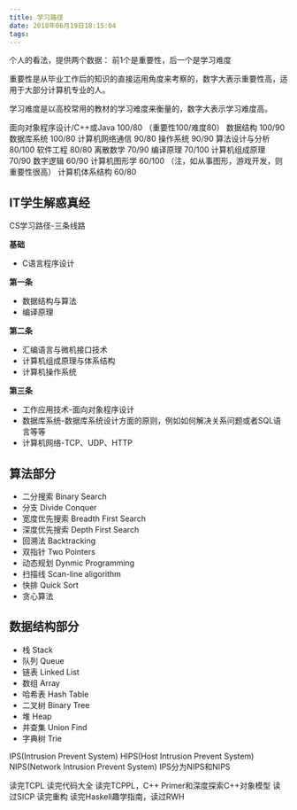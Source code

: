 ```yaml
---
title: 学习路径
date: 2018年06月19日18:15:04
tags:
---
```


个人的看法，提供两个数据：
前1个是重要性，后一个是学习难度

重要性是从毕业工作后的知识的直接运用角度来考察的，数字大表示重要性高，适用于大部分计算机专业的人。

学习难度是以高校常用的教材的学习难度来衡量的，数字大表示学习难度高。

面向对象程序设计/C++或Java 100/80 （重要性100/难度80）
数据结构 100/90
数据库系统 100/80
计算机网络通信 90/80
操作系统 90/90
算法设计与分析 80/100
软件工程 80/80
离散数学 70/90
编译原理 70/100
计算机组成原理 70/90
数字逻辑 60/90
计算机图形学 60/100 （注，如从事图形，游戏开发，则重要性很高）
计算机体系结构 60/80

## IT学生解惑真经

CS学习路径-三条线路

**基础**

- C语言程序设计

**第一条**

- 数据结构与算法
- 编译原理

**第二条**

- 汇编语言与微机接口技术
- 计算机组成原理与体系结构
- 计算机操作系统

**第三条**

- 工作应用技术-面向对象程序设计
- 数据库系统-数据库系统设计方面的原则，例如如何解决关系问题或者SQL语言等等
- 计算机网络-TCP、UDP、HTTP


## 算法部分

- 二分搜索      Binary Search
- 分支          Divide Conquer
- 宽度优先搜索      Breadth First Search    
- 深度优先搜索      Depth First Search
- 回溯法            Backtracking
- 双指针            Two Pointers
- 动态规划          Dynmic Programming
- 扫描线            Scan-line aligorithm
- 快排              Quick Sort
- 贪心算法

## 数据结构部分

- 栈        Stack
- 队列      Queue
- 链表      Linked List
- 数组      Array
- 哈希表    Hash Table
- 二叉树    Binary Tree
- 堆        Heap
- 并查集    Union Find
- 字典树    Trie

IPS(Intrusion Prevent System)
HIPS(Host Intrusion Prevent System)
NIPS(Network Intrusion Prevent System)
IPS分为NIPS和NIPS


读完TCPL
读完代码大全
读完TCPPL，C++ Primer和深度探索C++对象模型
读过SICP
读完重构
读完Haskell趣学指南，读过RWH

